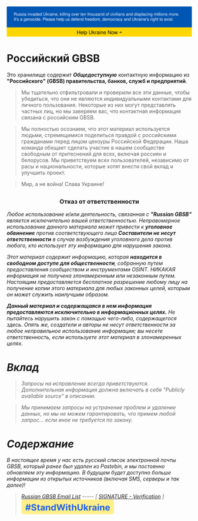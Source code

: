 [![Стоять с Украиной](https://raw.githubusercontent.com/vshymanskyy/StandWithUkraine/main/banner2-direct.svg)](https://war.ukraine.ua/support-ukraine/)

# Российский GBSB
Это хранилище содержит ***Общедоступную*** контактную информацию из **"Российского" (GBSB) правительства, банков, служб и предприятий**.
> Мы тщательно отфильтровали и проверили все эти данные, чтобы убедиться, что они не являются индивидуальными контактами для личного пользования. Некоторые из них могут представлять частных лиц, но мы заверяем вас, что контактная информация связана с российским GBSB.

> Мы полностью осознаем, что этот материал используется людьми, стремящимися поделиться правдой с российскими гражданами перед лицом цензуры Российской Федерации. Наша команда обещает сделать участие в нашем сообществе свободным от притеснений для всех, включая россиян и белорусов. Мы приветствуем всех пользователей, независимо от расы и национальности, которые хотят внести свой вклад и улучшить проект.

> Мир, а не война! Слава Украине!

##

<h3><p align="center">Отказ от ответственности</p></h3>

<i>Любое использование и/или деятельность, связанная с <b>"Russian GBSB"</b> является исключительно вашей ответственностью. Неправомерное использование данного материала может привести к <b>уголовное обвинение</b> против соответствующего лица <b>Составители не несут ответственности</b> в случае возбуждения уголовного дела против любого, кто использует эту информацию для нарушения закона.

Этот материал содержит информацию, которая <b>находится в свободном доступе для общественности</b>, собранную путем предоставления сообществом и инструментами OSINT. НИКАКАЯ информация не получена злонамеренным или незаконным путем. Настоящим предоставляется бесплатное разрешение любому лицу на получение копии этого материала для любых законных целей, которым он может служить наилучшим образом.

<b>Данный материал и содержащаяся в нем информация предоставляются исключительно в информационных целях.</b> Не пытайтесь нарушить закон с помощью чего-либо, содержащегося здесь. Опять же, создатели и авторы не несут ответственности за любое неправильное использование информации; вы несете ответственность, если используете этот материал в злонамеренных целях.
  
# Вклад
  
> Запросы на исправление всегда приветствуются. Дополнительная информация должна включать в себя "Publicly available source" в описании.
  
> Мы принимаем запросы на устранение проблем и удаление данных, но мы не можем гарантировать, что примем любой запрос... если иное не требуется по закону.

# Содержание
В настоящее время у нас есть русский список электронной почты GBSB, который ранее был удален из Pastebin, и мы постоянно обновляем эту информацию. В будущем будет доступно больше информации из открытых источников (включая SMS, серверы и так далее)!
> [Russian GBSB Email List](/CONTENTS/Emails/emails.txt) ----- [ [SIGNATURE - Verification](/SIGNATURE) ]  
[![StandWithUkraine](https://raw.githubusercontent.com/vshymanskyy/StandWithUkraine/main/badges/StandWithUkraine.svg)](https://t.me/itarmyofukraine2022)
